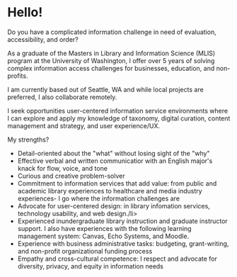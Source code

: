 <h1>Hello!</h1>

<p class="lead">Do you have a complicated information challenge in need of evaluation, accessibility, and order?</p>
<p class="lead">As a graduate of the Masters in Library and Information Science (MLIS) program at the University of Washington, I offer over 5 years of solving complex information access challenges for businesses, education, and non-profits.</p> 
<p>I am currently based out of Seattle, WA and while local projects are preferred, I also collaborate remotely.</p>

<p>I seek opportunities user-centered information service environments where I can explore and apply my knowledge of taxonomy, digital curation, content management and strategy, and user experience/UX.</p>
<p>My strengths?</p>
<ul>
<li>Detail-oriented about the "what" without losing sight of the "why"</li>
<li>Effective verbal and written communicatior with an English major's knack for flow, voice, and tone</li>
<li>Curious and creative problem-solver</li>
<li>Commitment to information services that add value: from public and academic library experiences to healthcare and media industry experiences- I go where the information challenges are</li>
<li>Advocate for user-centered design: in library infomation services, technology usability, and web design./li>
<li>Experienced inundergraduate library instruction and graduate instructor support. I also have experiences with the following learning management system: Canvas, Echo Systems, and Moodle.</li>
<li>Experience with business administrative tasks: budgeting, grant-writing, and non-profit organizational funding process</li>
<li>Empathy and cross-cultural competence: I respect and advocate for diversity, privacy, and equity in information needs </li>
</ul>
